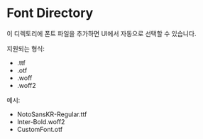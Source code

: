 # Font Directory

이 디렉토리에 폰트 파일을 추가하면 UI에서 자동으로 선택할 수 있습니다.

지원되는 형식:
- .ttf
- .otf
- .woff
- .woff2

예시:
- NotoSansKR-Regular.ttf
- Inter-Bold.woff2
- CustomFont.otf